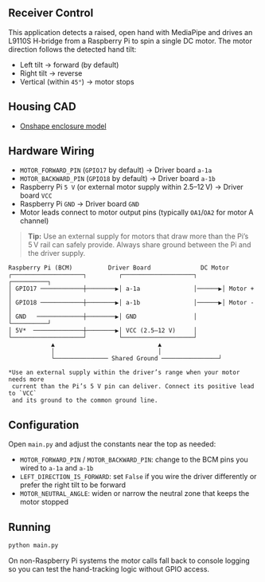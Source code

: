 ## Receiver Control

This application detects a raised, open hand with MediaPipe and drives an L9110S H-bridge from a Raspberry Pi to spin a single DC motor. The motor direction follows the detected hand tilt:

- Left tilt → forward (by default)
- Right tilt → reverse
- Vertical (within `45°`) → motor stops

## Housing CAD

- [Onshape enclosure model](https://cad.onshape.com/documents/6807801388cd1d3c9d6b9f2a/w/23686d7df571e290bd4fe000/e/c297ecbb82ea916d8e0fea8e?renderMode=0&uiState=68dac285ec910c36b04511ce)

## Hardware Wiring

- `MOTOR_FORWARD_PIN` (`GPIO17` by default) → Driver board `a-1a`
- `MOTOR_BACKWARD_PIN` (`GPIO18` by default) → Driver board `a-1b`
- Raspberry Pi `5 V` (or external motor supply within 2.5–12 V) → Driver board `VCC`
- Raspberry Pi `GND` → Driver board `GND`
- Motor leads connect to motor output pins (typically `OA1`/`OA2` for motor A channel)

> **Tip:** Use an external supply for motors that draw more than the Pi’s 5 V rail can safely provide. Always share ground between the Pi and the driver supply.

```
Raspberry Pi (BCM)          Driver Board              DC Motor
┌────────────────────┐         ┌────────────────────┐       ┌──────────┐
│ GPIO17 ────────────┼────────▶│ a-1a               │──────▶│ Motor +  │
│ GPIO18 ────────────┼────────▶│ a-1b               │──────▶│ Motor -  │
│ GND   ─────────────┼────────▶│ GND                │       └──────────┘
│ 5V*  ──────────────┼────────▶│ VCC (2.5–12 V)     │
└────────────────────┘         └────────────────────┘
            ▲                             ▲
            │                             │
            └─────────────── Shared Ground ────────────────┘

*Use an external supply within the driver’s range when your motor needs more
 current than the Pi’s 5 V pin can deliver. Connect its positive lead to `VCC`
 and its ground to the common ground line.
```

## Configuration

Open `main.py` and adjust the constants near the top as needed:

- `MOTOR_FORWARD_PIN` / `MOTOR_BACKWARD_PIN`: change to the BCM pins you wired to `a-1a` and `a-1b`
- `LEFT_DIRECTION_IS_FORWARD`: set `False` if you wire the driver differently or prefer the right tilt to be forward
- `MOTOR_NEUTRAL_ANGLE`: widen or narrow the neutral zone that keeps the motor stopped

## Running

```bash
python main.py
```

On non-Raspberry Pi systems the motor calls fall back to console logging so you can test the hand-tracking logic without GPIO access.

